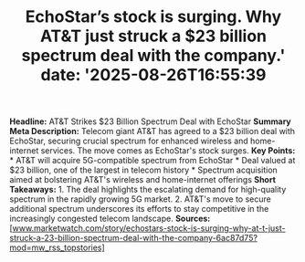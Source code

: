 ﻿---
title: "EchoStar’s stock is surging. Why AT&T just struck a $23 billion spectrum deal with the company.'
date: '2025-08-26T16:55:39"
category: "Markets"
summary: ""
slug: "echostars stock is surging why att just struck a 23 billion "
source_urls:
  - "https://www.marketwatch.com/story/echostars-stock-is-surging-why-at-t-just-struck-a-23-billion-spectrum-deal-with-the-company-6ac87d75?mod=mw_rss_topstories"
seo:
  title: "EchoStar’s stock is surging. Why AT&T just struck a $23 billion spectrum deal with the company. | Hash n Hedge'
  description: '"
  keywords: ["news", "markets", "brief"]
---
**Headline:** AT&T Strikes $23 Billion Spectrum Deal with EchoStar  **Summary Meta Description:** Telecom giant AT&T has agreed to a $23 billion deal with EchoStar, securing crucial spectrum for enhanced wireless and home-internet services. The move comes as EchoStar's stock surges.  **Key Points:**  * AT&T will acquire 5G-compatible spectrum from EchoStar * Deal valued at $23 billion, one of the largest in telecom history * Spectrum acquisition aimed at bolstering AT&T's wireless and home-internet offerings  **Short Takeaways:**  1. The deal highlights the escalating demand for high-quality spectrum in the rapidly growing 5G market. 2. AT&T's move to secure additional spectrum underscores its efforts to stay competitive in the increasingly congested telecom landscape.  **Sources:** [www.marketwatch.com/story/echostars-stock-is-surging-why-at-t-just-struck-a-23-billion-spectrum-deal-with-the-company-6ac87d75?mod=mw_rss_topstories] 
